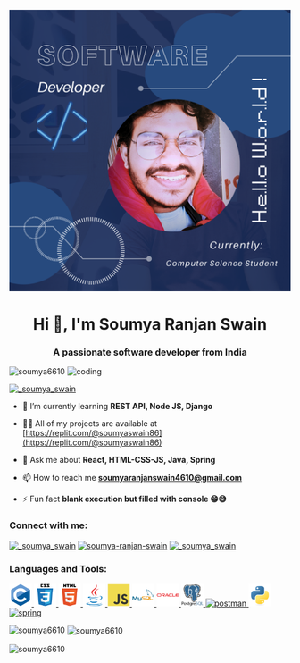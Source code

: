 ![logo](https://github.com/Soumya6610/Soumya6610/blob/main/png_20230701_094359_0000.png)
<h1 align="center">Hi 👋, I'm Soumya Ranjan Swain</h1>
<h3 align="center">A passionate software developer from India</h3>

<img align="right" alt="coding" width="400" src="https://media2.giphy.com/media/qgQUggAC3Pfv687qPC/giphy.gif">

<p align="left"> <img src="https://komarev.com/ghpvc/?username=soumya6610&label=Profile%20views&color=0e75b6&style=flat" alt="soumya6610" /> </p>

<p align="left"> <a href="https://twitter.com/_soumya_swain" target="blank"><img src="https://img.shields.io/twitter/follow/_soumya_swain?logo=twitter&style=for-the-badge" alt="_soumya_swain" /></a> </p>

- 🌱 I’m currently learning **REST API, Node JS, Django**

- 👨‍💻 All of my projects are available at [https://replit.com/@soumyaswain86](https://replit.com/@soumyaswain86)

- 💬 Ask me about **React, HTML-CSS-JS, Java, Spring**

- 📫 How to reach me **soumyaranjanswain4610@gmail.com**

- ⚡ Fun fact **blank execution but filled with console 😁😅**

<h3 align="left">Connect with me:</h3>
<p align="left">
<a href="https://twitter.com/_soumya_swain" target="blank"><img align="center" src="https://raw.githubusercontent.com/rahuldkjain/github-profile-readme-generator/master/src/images/icons/Social/twitter.svg" alt="_soumya_swain" height="30" width="40" /></a>
<a href="https://linkedin.com/in/soumya-ranjan-swain" target="blank"><img align="center" src="https://raw.githubusercontent.com/rahuldkjain/github-profile-readme-generator/master/src/images/icons/Social/linked-in-alt.svg" alt="soumya-ranjan-swain" height="30" width="40" /></a>
<a href="https://instagram.com/_soumya_swain" target="blank"><img align="center" src="https://raw.githubusercontent.com/rahuldkjain/github-profile-readme-generator/master/src/images/icons/Social/instagram.svg" alt="_soumya_swain" height="30" width="40" /></a>
</p>

<h3 align="left">Languages and Tools:</h3>
<p align="left"> <a href="https://www.cprogramming.com/" target="_blank" rel="noreferrer"> <img src="https://raw.githubusercontent.com/devicons/devicon/master/icons/c/c-original.svg" alt="c" width="40" height="40"/> </a> <a href="https://www.w3schools.com/css/" target="_blank" rel="noreferrer"> <img src="https://raw.githubusercontent.com/devicons/devicon/master/icons/css3/css3-original-wordmark.svg" alt="css3" width="40" height="40"/> </a> <a href="https://www.w3.org/html/" target="_blank" rel="noreferrer"> <img src="https://raw.githubusercontent.com/devicons/devicon/master/icons/html5/html5-original-wordmark.svg" alt="html5" width="40" height="40"/> </a> <a href="https://www.java.com" target="_blank" rel="noreferrer"> <img src="https://raw.githubusercontent.com/devicons/devicon/master/icons/java/java-original.svg" alt="java" width="40" height="40"/> </a> <a href="https://developer.mozilla.org/en-US/docs/Web/JavaScript" target="_blank" rel="noreferrer"> <img src="https://raw.githubusercontent.com/devicons/devicon/master/icons/javascript/javascript-original.svg" alt="javascript" width="40" height="40"/> </a> <a href="https://www.mysql.com/" target="_blank" rel="noreferrer"> <img src="https://raw.githubusercontent.com/devicons/devicon/master/icons/mysql/mysql-original-wordmark.svg" alt="mysql" width="40" height="40"/> </a> <a href="https://www.oracle.com/" target="_blank" rel="noreferrer"> <img src="https://raw.githubusercontent.com/devicons/devicon/master/icons/oracle/oracle-original.svg" alt="oracle" width="40" height="40"/> </a> <a href="https://www.postgresql.org" target="_blank" rel="noreferrer"> <img src="https://raw.githubusercontent.com/devicons/devicon/master/icons/postgresql/postgresql-original-wordmark.svg" alt="postgresql" width="40" height="40"/> </a> <a href="https://postman.com" target="_blank" rel="noreferrer"> <img src="https://www.vectorlogo.zone/logos/getpostman/getpostman-icon.svg" alt="postman" width="40" height="40"/> </a> <a href="https://www.python.org" target="_blank" rel="noreferrer"> <img src="https://raw.githubusercontent.com/devicons/devicon/master/icons/python/python-original.svg" alt="python" width="40" height="40"/> </a> <a href="https://spring.io/" target="_blank" rel="noreferrer"> <img src="https://www.vectorlogo.zone/logos/springio/springio-icon.svg" alt="spring" width="40" height="40"/> </a> </p>

<p><img align="left" src="https://github-readme-stats.vercel.app/api/top-langs?username=soumya6610&show_icons=true&locale=en&layout=compact" alt="soumya6610" /></p>

<p>&nbsp;<img align="center" src="https://github-readme-stats.vercel.app/api?username=soumya6610&show_icons=true&locale=en" alt="soumya6610" /></p>

<p><img align="center" src="https://github-readme-streak-stats.herokuapp.com/?user=soumya6610&" alt="soumya6610" /></p>
